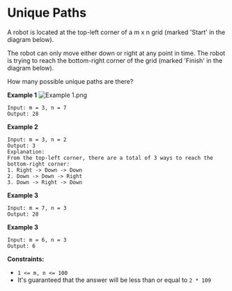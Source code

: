 # Unique Paths

A robot is located at the top-left corner of a m x n grid (marked 'Start' in the diagram below).

The robot can only move either down or right at any point in time. The robot is trying to reach the bottom-right corner of the grid (marked 'Finish' in the diagram below).

How many possible unique paths are there?

**Example 1**
![Example 1.png](https://assets.leetcode.com/uploads/2018/10/22/robot_maze.png)
```
Input: m = 3, n = 7
Output: 28
```

**Example 2**
```
Input: m = 3, n = 2
Output: 3
Explanation:
From the top-left corner, there are a total of 3 ways to reach the bottom-right corner:
1. Right -> Down -> Down
2. Down -> Down -> Right
3. Down -> Right -> Down
```

**Example 3**
```
Input: m = 7, n = 3
Output: 28
```

**Example 3**
```
Input: m = 6, n = 3
Output: 6
```

**Constraints:**
 - `1 <= m, n <= 100`
 - It's guaranteed that the answer will be less than or equal to `2 * 109`